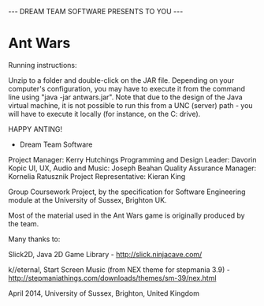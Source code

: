  --- DREAM TEAM SOFTWARE PRESENTS TO YOU ---

Ant Wars
================

Running instructions:

Unzip to a folder and double-click on the JAR file. Depending on your
computer's configuration, you may have to execute it from the command
line using "java -jar antwars.jar". Note that due to the design of the
Java virtual machine, it is not possible to run this from a UNC (server)
path - you will have to execute it locally (for instance, on the C: drive).

HAPPY ANTING!
 - Dream Team Software

Project Manager: Kerry Hutchings
Programming and Design Leader: Davorin Kopic 
UI, UX, Audio and Music: Joseph Beahan 
Quality Assurance Manager: Kornelia Ratusznik 
Project Representative: Kieran King 

Group Coursework Project, by the specification for Software Engineering module at the University of Sussex, Brighton UK.

Most of the material used in the Ant Wars game is originally produced by the team.

Many thanks to:

Slick2D, Java 2D Game Library - http://slick.ninjacave.com/

k//eternal, Start Screen Music (from NEX theme for stepmania 3.9) - http://stepmaniathings.com/downloads/themes/sm-39/nex.html

April 2014, University of Sussex, Brighton, United Kingdom
